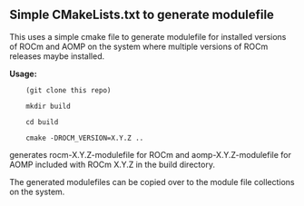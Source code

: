 ## Simple CMakeLists.txt to generate modulefile ##

This uses a simple cmake file to generate modulefile
for installed versions of ROCm and AOMP on the system
where multiple versions of ROCm releases maybe installed.

**Usage:**

        (git clone this repo)

        mkdir build

        cd build

        cmake -DROCM_VERSION=X.Y.Z ..

generates rocm-X.Y.Z-modulefile for ROCm and aomp-X.Y.Z-modulefile
for AOMP included with ROCm X.Y.Z in the build directory.

The generated modulefiles can be copied over to the module
file collections on the system.



